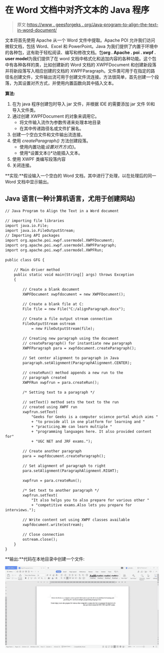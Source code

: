 # 在 Word 文档中对齐文本的 Java 程序

> 原文:[https://www . geesforgeks . org/Java-program-to-align-the-text-in-word-document/](https://www.geeksforgeeks.org/java-program-to-align-the-text-in-a-word-document/)

文本将首先使用 Apache 从一个 Word 文件中提取。Apache POI 允许我们访问微软文档，包括 Word、Excel 和 PowerPoint。Java 为我们提供了内置于环境中的各种包，这有助于轻松阅读、编写和修改文档。包**org . Apache . poi . xwpf . user model**为我们提供了在 word 文档中格式化和追加内容的各种功能。这个包中有各种各样的类，比如创建新的 Word 文档的 XWPFDocument 和创建新段落并将新段落写入相应创建的文档的 XWPFParagraph。文件类可用于在指定的路径名创建文件，文件输出流可用于创建文件流连接。方法很简单，首先创建一个段落，为其设置对齐方式，并使用内置函数向其中插入文本。

**算法:**

1.  在为 java 程序创建包时导入 jar 文件，并根据 IDE 的需要添加 jar 文件 9)和导入文件类。
2.  通过创建 XWPFDocument 的对象来调用它。
    *   将文件输入流作为参数传递来处理本地目录
    *   在其中传递路径名或文件扩展名。
3.  创建一个空白文件和文件输出流连接。
4.  使用 *createParagraph()* 方法创建段落。
    *   使用内置功能*设置对齐方式()*。
    *   使用*设置文本()*功能插入文本。
5.  使用 XWPF 类编写段落内容
6.  关闭连接。

**实现:**假设输入一个空白的 Word 文档，其中进行了处理，以在处理后的同一 Word 文档中显示输出。

## Java 语言(一种计算机语言，尤用于创建网站)

```
// Java Program to Align the Text in a Word document

// importing file libraries
import java.io.File;
import java.io.FileOutputStream;
// Importing API packages
import org.apache.poi.xwpf.usermodel.XWPFDocument;
import org.apache.poi.xwpf.usermodel.XWPFParagraph;
import org.apache.poi.xwpf.usermodel.XWPFRun;

public class GFG {

    // Main driver method
    public static void main(String[] args) throws Exception
    {

        // Create a blank document
        XWPFDocument xwpfdocument = new XWPFDocument();

        // Create a blank file at C:
        File file = new File("C:/alignParagraph.docx");

        // Create a file output stream connection
        FileOutputStream ostream
            = new FileOutputStream(file);

        // Creating new paragraph using the document
        // createParagraph() for instantiate new paragraph
        XWPFParagraph para = xwpfdocument.createParagraph();

        // Set center alignment to paragraph in Java
        paragraph.setAlignment(ParagraphAlignment.CENTER);

        // createRun() method appends a new run to the
        // paragraph created
        XWPFRun xwpfrun = para.createRun();

        /* Setting text to a paragraph */

        // setText() method sets the text to the run
        // created using XWPF run
        xwpfrun.setText(
            "Geeks for Geeks is a computer science portal which aims "
            + "to provide all in one platform for learning and "
            + "practicing.We can learn multiple "
            + "programming languages here. It also provided content for"
            + "UGC NET and JRF exams.");

        // Create another paragraph
        para = xwpfdocument.createParagraph();

        // Set alignment of paragraph to right
        para.setAlignment(ParagraphAlignment.RIGHT);

        xwpfrun = para.createRun();

        /* Set text to another paragraph */
        xwpfrun.setText(
            "It also helps you to also prepare for various other "
            + "competitive exams.Also lets you prepare for interviews.");

        // Write content set using XWPF classes available
        xwpfdocument.write(ostream);

        // Close connection
        ostream.close();
    }
}
```

**输出:**代码在本地目录中创建一个文件:

![](img/769ed865013e20487fbe57717c5585ca.png)